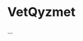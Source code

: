 # VetQyzmet
...
<a href="[https://linkedin.com/in/nursultan аmanzhol](https://www.figma.com/file/FAOS1gjSDXCgiyVdKZXaQC/FlutterProject-(Copy)?type=design&node-id=0%3A1&mode=dev)https://www.figma.com/file/FAOS1gjSDXCgiyVdKZXaQC/FlutterProject-(Copy)?type=design&node-id=0%3A1&mode=dev" target="blank">
